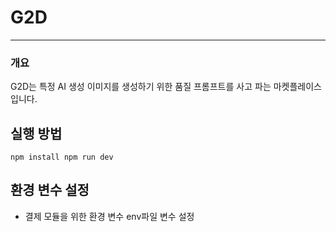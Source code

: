 # G2D

<hr/>

### 개요

G2D는 특정 AI 생성 이미지를 생성하기 위한 품질 프롬프트를 사고 파는 마켓플레이스 입니다.

## 실행 방법

`npm install
npm run dev`

## 환경 변수 설정

- 결제 모듈을 위한 환경 변수
  env파일 변수 설정
